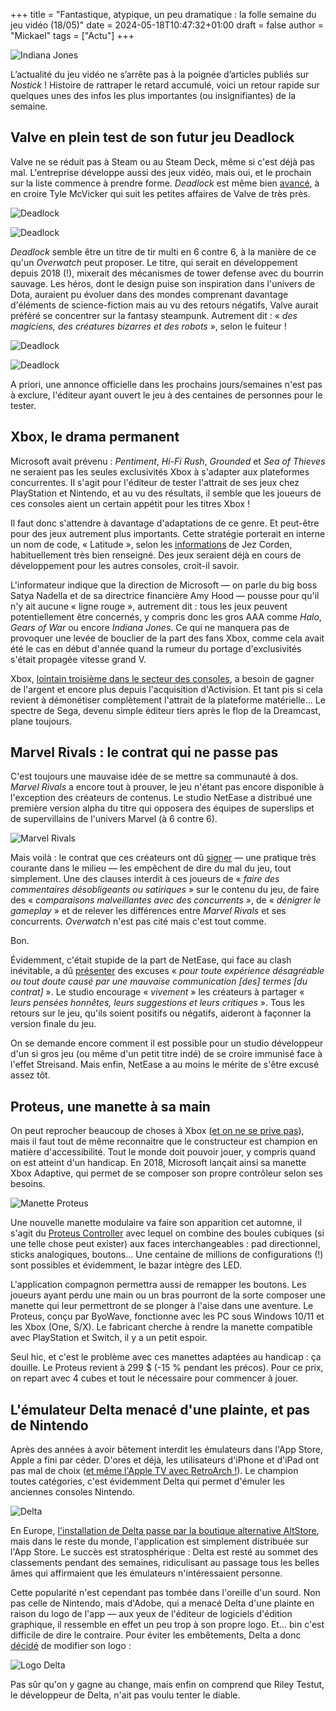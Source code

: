 +++
title = "Fantastique, atypique, un peu dramatique : la folle semaine du jeu vidéo (18/05)"
date = 2024-05-18T10:47:32+01:00
draft = false
author = "Mickael"
tags = ["Actu"]
+++

![Indiana Jones](indy.jpg "À la recherche du week-end perdu.")

L’actualité du jeu vidéo ne s’arrête pas à la poignée d’articles publiés sur *Nostick* ! Histoire de rattraper le retard accumulé, voici un retour rapide sur quelques unes des infos les plus importantes (ou insignifiantes) de la semaine.

## Valve en plein test de son futur jeu Deadlock

Valve ne se réduit pas à Steam ou au Steam Deck, même si c'est déjà pas mal. L'entreprise développe aussi des jeux vidéo, mais oui, et le prochain sur la liste commence à prendre forme. *Deadlock* est même bien [avancé](https://x.com/gabefollower/status/1791311128422748285), à en croire Tyle McVicker qui suit les petites affaires de Valve de très près.

![Deadlock](Deadlock1.jpg "Captures d'écran partagées par Tyle McVicker.")

![Deadlock](Deadlock2.jpg "")


*Deadlock* semble être un titre de tir multi en 6 contre 6, à la manière de ce qu'un *Overwatch* peut proposer. Le titre, qui serait en développement depuis 2018 (!), mixerait des mécanismes de tower defense avec du bourrin sauvage. Les héros, dont le design puise son inspiration dans l'univers de Dota, auraient pu évoluer dans des mondes comprenant davantage d'éléments de science-fiction mais au vu des retours négatifs, Valve aurait préféré se concentrer sur la fantasy steampunk. Autrement dit : « *des magiciens, des créatures bizarres et des robots* », selon le fuiteur ! 

![Deadlock](Deadlock3.jpg "")

![Deadlock](Deadlock4.jpg "")

 A priori, une annonce officielle dans les prochains jours/semaines n'est pas à exclure, l'éditeur ayant ouvert le jeu à des centaines de personnes pour le tester.

## Xbox, le drama permanent

Microsoft avait prévenu : *Pentiment*, *Hi-Fi Rush*, *Grounded* et *Sea of Thieves* ne seraient pas les seules exclusivités Xbox à s'adapter aux plateformes concurrentes. Il s'agit pour l'éditeur de tester l'attrait de ses jeux chez PlayStation et Nintendo, et au vu des résultats, il semble que les joueurs de ces consoles aient un certain appétit pour les titres Xbox !

Il faut donc s'attendre à davantage d'adaptations de ce genre. Et peut-être pour des jeux autrement plus importants. Cette stratégie porterait en interne un nom de code, « Latitude », selon les [informations](https://www.windowscentral.com/microsoft/microsofts-quest-for-short-term-dollardollardollar-is-doing-long-term-damage-to-windows-surface-xbox-and-beyond) de Jez Corden, habituellement très bien renseigné. Des jeux seraient déjà en cours de développement pour les autres consoles, croit-il savoir.

L'informateur indique que la direction de Microsoft — on parle du big boss Satya Nadella et de sa directrice financière Amy Hood — pousse pour qu'il n'y ait aucune « ligne rouge », autrement dit : tous les jeux peuvent potentiellement être concernés, y compris donc les gros AAA comme *Halo*, *Gears of War* ou encore *Indiana Jones*. Ce qui ne manquera pas de provoquer une levée de bouclier de la part des fans Xbox, comme cela avait été le cas en début d'année quand la rumeur du portage d'exclusivités s'était propagée vitesse grand V.

Xbox, [lointain troisième dans le secteur des consoles](https://nostick.fr/articles/2024/mai/1505-bonjour-tristesse-chez-xbox/), a besoin de gagner de l'argent et encore plus depuis l'acquisition d'Activision. Et tant pis si cela revient à démonétiser complètement l'attrait de la plateforme matérielle… Le spectre de Sega, devenu simple éditeur tiers après le flop de la Dreamcast, plane toujours.

## Marvel Rivals : le contrat qui ne passe pas

C'est toujours une mauvaise idée de se mettre sa communauté à dos. *Marvel Rivals* a encore tout à prouver, le jeu n'étant pas encore disponible à l'exception des créateurs de contenus. Le studio NetEase a distribué une première version alpha du titre qui opposera des équipes de superslips et de supervillains de l'univers Marvel (à 6 contre 6).

![Marvel Rivals](marvel.jpg "")

Mais voilà : le contrat que ces créateurs ont dû [signer](https://twitter.com/A_Seagull/status/1789468582281400792) — une pratique très courante dans le milieu — les empêchent de dire du mal du jeu, tout simplement. Une des clauses interdit à ces joueurs de « *faire des commentaires désobligeants ou satiriques* » sur le contenu du jeu, de faire des « *comparaisons malveillantes avec des concurrents* », de « *dénigrer le gameplay* » et de relever les différences entre *Marvel Rivals* et ses concurrents. *Overwatch* n'est pas cité mais c'est tout comme.

Bon. 

Évidemment, c'était stupide de la part de NetEase, qui face au clash inévitable, a dû [présenter](https://twitter.com/MarvelRivals/status/1789895401723822410) des excuses « *pour toute expérience désagréable ou tout doute causé par une mauvaise communication [des] termes [du contrat]* ». Le studio encourage « *vivement* » les créateurs à partager « *leurs pensées honnêtes, leurs suggestions et leurs critiques* ». Tous les retours sur le jeu, qu'ils soient positifs ou négatifs, aideront à façonner la version finale du jeu.

On se demande encore comment il est possible pour un studio développeur d'un si gros jeu (ou même d'un petit titre indé) de se croire immunisé face à l'effet Streisand. Mais enfin, NetEase a au moins le mérite de s'être excusé assez tôt.

## Proteus, une manette à sa main

On peut reprocher beaucoup de choses à Xbox ([et on ne se prive pas](https://nostick.fr/articles/2024/mai/1505-bonjour-tristesse-chez-xbox/)), mais il faut tout de même reconnaitre que le constructeur est champion en matière d'accessibilité. Tout le monde doit pouvoir jouer, y compris quand on est atteint d'un handicap. En 2018, Microsoft lançait ainsi sa manette Xbox Adaptive, qui permet de se composer son propre contrôleur selon ses besoins. 

![Manette Proteus](Proteus.jpg "Proteus est une manette modulaire adaptée à toutes les situations.")

Une nouvelle manette modulaire va faire son apparition cet automne, il s'agit du [Proteus Controller](https://www.byowave.com/product/proteus-controller-kit-vip) avec lequel on combine des boules cubiques (si une telle chose peut exister) aux faces interchangeables : pad directionnel, sticks analogiques, boutons… Une centaine de millions de configurations (!) sont possibles et évidemment, le bazar intègre des LED.

L'application compagnon permettra aussi de remapper les boutons. Les joueurs ayant perdu une main ou un bras pourront de la sorte composer une manette qui leur permettront de se plonger à l'aise dans une aventure. Le Proteus, conçu par ByoWave, fonctionne avec les PC sous Windows 10/11 et les Xbox (One, S/X). Le fabricant cherche à rendre la manette compatible avec PlayStation et Switch, il y a un petit espoir.

Seul hic, et c'est le problème avec ces manettes adaptées au handicap : ça douille. Le Proteus revient à 299 $ (-15 % pendant les précos). Pour ce prix, on repart avec 4 cubes et tout le nécessaire pour commencer à jouer.

## L'émulateur Delta menacé d'une plainte, et pas de Nintendo

Après des années à avoir bêtement interdit les émulateurs dans l'App Store, Apple a fini par céder. D'ores et déjà, les utilisateurs d'iPhone et d'iPad ont pas mal de choix ([et même l'Apple TV avec RetroArch !](https://nostick.fr/articles/2024/mai/1705-apple-tv-retroarch/)). Le champion toutes catégories, c'est évidemment Delta qui permet d'émuler les anciennes consoles Nintendo.

![Delta](Delta4.jpg "")

En Europe, [l'installation de Delta passe par la boutique alternative AltStore](https://nostick.fr/articles/2024/avril/1904-comment-installer-et-utiliser-delta/), mais dans le reste du monde, l'application est simplement distribuée sur l'App Store. Le succès est stratosphérique : Delta est resté au sommet des classements pendant des semaines, ridiculisant au passage tous les belles âmes qui affirmaient que les émulateurs n'intéressaient personne.

Cette popularité n'est cependant pas tombée dans l'oreille d'un sourd. Non pas celle de Nintendo, mais d'Adobe, qui a menacé Delta d'une plainte en raison du logo de l'app — aux yeux de l'éditeur de logiciels d'édition graphique, il ressemble en effet un peu trop à son propre logo. Et… bin c'est difficile de dire le contraire. Pour éviter les embêtements, Delta a donc [décidé](https://fosstodon.org/@altstore/112457898141250024) de modifier son logo :

![Logo Delta](Delta.jpg "À gauche, le logo d'Adobe. Au centre, l'ancien logo Delta. À droite, le nouveau.")

Pas sûr qu'on y gagne au change, mais enfin on comprend que Riley Testut, le développeur de Delta, n'ait pas voulu tenter le diable.